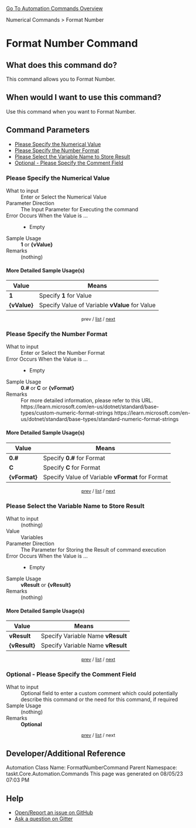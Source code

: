 <!--TITLE: Format Number Command -->
<!-- SUBTITLE: a command in the Numerical Commands group. -->
[Go To Automation Commands Overview](/automation-commands.md)


Numerical Commands &gt; Format Number


# Format Number Command


## What does this command do?
This command allows you to Format Number.


## When would I want to use this command?
Use this command when you want to Format Number.


<a id="param_list"></a>
## Command Parameters
- [Please Specify the Numerical Value](#param_0)
- [Please Specify the Number Format](#param_1)
- [Please Select the Variable Name to Store Result](#param_2)
- [Optional - Please Specify the Comment Field](#param_3)


<a id="param_0"></a>
### Please Specify the Numerical Value


<dl>
<dt>What to input</dt><dd>Enter or Select the Numerical Value</dd>
<dt>Parameter Direction</dt><dd>The Input Parameter for Executing the command</dd>
<dt>Error Occurs When the Value is ...</dt><dd><ul>
<li>Empty</li>
</ul></dd>
<dt>Sample Usage</dt><dd><strong>1</strong> or <strong>{vValue}</strong></dd>
<dt>Remarks</dt><dd>(nothing)</dd>
</dl>




#### More Detailed Sample Usage(s)
| Value | Means |
|---|---|
| <strong>1</strong> | Specify **1** for Value |
| <strong>{vValue}</strong> | Specify Value of Variable **vValue** for Value |


<div style="font-size: 90%; text-align: center">


prev / [list](#param_list) / [next](#param_1)


</div>


<a id="param_1"></a>
### Please Specify the Number Format


<dl>
<dt>What to input</dt><dd>Enter or Select the Number Format</dd>
<dt>Error Occurs When the Value is ...</dt><dd><ul>
<li>Empty</li>
</ul></dd>
<dt>Sample Usage</dt><dd><strong>0.#</strong> or <strong>C</strong> or <strong>{vFormat}</strong></dd>
<dt>Remarks</dt><dd>For more detailed information, please refer to this URL.
https://learn.microsoft.com/en-us/dotnet/standard/base-types/custom-numeric-format-strings
https://learn.microsoft.com/en-us/dotnet/standard/base-types/standard-numeric-format-strings</dd>
</dl>




#### More Detailed Sample Usage(s)
| Value | Means |
|---|---|
| <strong>0.#</strong> | Specify **0.#** for Format |
| <strong>C</strong> | Specify **C** for Format |
| <strong>{vFormat}</strong> | Specify Value of Variable **vFormat** for Format |


<div style="font-size: 90%; text-align: center">


[prev](#param_1) / [list](#param_list) / [next](#param_2)


</div>


<a id="param_2"></a>
### Please Select the Variable Name to Store Result


<dl>
<dt>What to input</dt><dd>(nothing)</dd>
<dt>Value</dt><dd>Variables</dd>
<dt>Parameter Direction</dt><dd>The Parameter for Storing the Result of command execution</dd>
<dt>Error Occurs When the Value is ...</dt><dd><ul>
<li>Empty</li>
</ul></dd>
<dt>Sample Usage</dt><dd><strong>vResult</strong> or <strong>{vResult}</strong></dd>
<dt>Remarks</dt><dd>(nothing)</dd>
</dl>




#### More Detailed Sample Usage(s)
| Value | Means |
|---|---|
| <strong>vResult</strong> | Specify Variable Name **vResult** |
| <strong>{vResult}</strong> | Specify Variable Name **vResult** |


<div style="font-size: 90%; text-align: center">


[prev](#param_2) / [list](#param_list) / [next](#param_3)


</div>


<a id="param_3"></a>
### Optional - Please Specify the Comment Field


<dl>
<dt>What to input</dt><dd>Optional field to enter a custom comment which could potentially describe this command or the need for this command, if required</dd>
<dt>Sample Usage</dt><dd>(nothing)</dd>
<dt>Remarks</dt><dd><strong>Optional</strong><br></dd>
</dl>




<div style="font-size: 90%; text-align: center">


[prev](#param_3) / [list](#param_list) / next


</div>


## Developer/Additional Reference
Automation Class Name: FormatNumberCommand
Parent Namespace: taskt.Core.Automation.Commands
This page was generated on 08/05/23 07:03 PM


## Help
- [Open/Report an issue on GitHub](https://github.com/rcktrncn/taskt/issues/new)
- [Ask a question on Gitter](https://gitter.im/taskt-rpa/Lobby)
